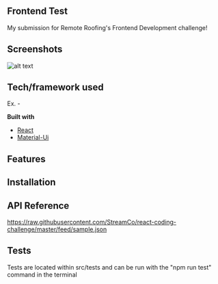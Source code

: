 ## Frontend Test
My submission for Remote Roofing's Frontend Development challenge!
 
## Screenshots
![alt text](https://photos.google.com/share/AF1QipPWMs-QcmgnUwn2sOQ_b16Lk2Pwgu682J9yuoamb59u3i9fVW-_h9AkcdeNZX4m-w?key=ZnFwQ3l3bGd1VmRsMUZNRS16VDNzdHlkN1JSYmJn)


## Tech/framework used
Ex. -

<b>Built with</b>
- [React](https://reactjs.org/)
- [Material-Ui](https://material-ui.com/)

## Features

## Installation


## API Reference
https://raw.githubusercontent.com/StreamCo/react-coding-challenge/master/feed/sample.json

## Tests
Tests are located within src/tests and can be run with the "npm run test" command in the terminal 

